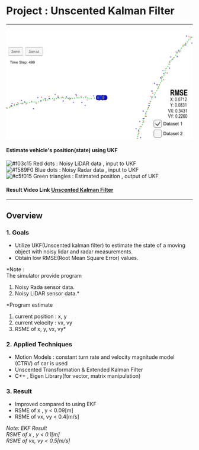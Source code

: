 
# Project : **Unscented Kalman Filter**
---
<img src="./report_data/UKF.PNG" width="960" alt="Combined Image" />


#### Estimate vehicle's position(state) using UKF
![#f03c15](https://placehold.it/15/f03c15/000000?text=+) Red dots : Noisy LiDAR data , input to UKF<br>
![#1589F0](https://placehold.it/15/1589F0/000000?text=+) Blue dots : Noisy Radar data , input to UKF<br>
![#c5f015](https://placehold.it/15/c5f015/000000?text=+) Green triangles : Estimated position , output of UKF<br>

#### Result Video Link  [Unscented Kalman Filter](https://youtu.be/Rwtg0_52t1c)<br>
---

## Overview

### 1. Goals
  * Utilize UKF(Unscented kalman filter) to estimate the state of a moving object with noisy lidar and radar measurements.<br>
  * Obtain low RMSE(Root Mean Square Error) values.<br>


  *Note :<br>
  The simulator provide program <br>
  1) Noisy Rada sensor data.<br>
  2) Noisy LiDAR sensor data.*<br>

  *Program estimate<br>
  1) current position : x, y<br>
  2) current velocity : vx, vy<br>
  3) RSME of x, y, vx, vy*<br>

### 2. Applied Techniques
* Motion Models : constant turn rate and velocity magnitude model (CTRV) of car is used
* Unscented Transformation & Extended Kalman Filter
* C++ , Eigen Library(for vector, matrix manipulation)

### 3. Result
* Improved compared to using EKF
* RSME of x ,  y < 0.09[m]  
* RSME of vx, vy < 0.4[m/s]

_Note: EKF Result <br>
RSME of x ,  y < 0.1[m]  
RSME of vx, vy < 0.5[m/s]_
